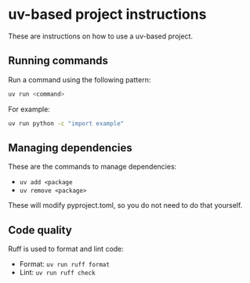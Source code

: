 # uv-based project instructions

These are instructions on how to use a uv-based project.

## Running commands
Run a command using the following pattern:

```sh
uv run <command>
```

For example:

```sh
uv run python -c "import example"
```

## Managing dependencies
These are the commands to manage dependencies:

- `uv add <package`
- `uv remove <package>`

These will modify pyproject.toml, so you do not need to do that yourself.

## Code quality

Ruff is used to format and lint code:

- Format: `uv run ruff format`
- Lint: `uv run ruff check`
